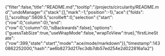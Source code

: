 {"filter":false,"title":"README.md","tooltip":"/projects/circularity/README.md","undoManager":{"stack":[],"mark":-1,"position":-1},"ace":{"folds":[],"scrolltop":5609.5,"scrollleft":0,"selection":{"start":{"row":0,"column":0},"end":{"row":0,"column":0},"isBackwards":false},"options":{"guessTabSize":true,"useWrapMode":false,"wrapToView":true},"firstLineState":{"row":399,"state":"start","mode":"ace/mode/markdown"}},"timestamp":1430862252000,"hash":"ae6b8273d217ec3db7db57ed254e2d022816a1a2"}